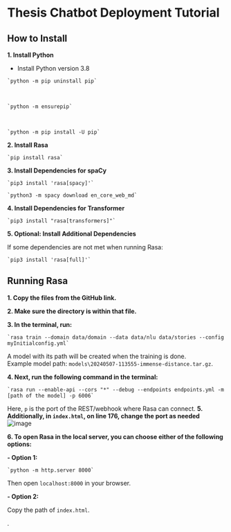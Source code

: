 # Thesis Chatbot Deployment Tutorial

## How to Install

**1. Install Python**

   - Install Python version 3.8
```   
`python -m pip uninstall pip`
```

<br>

```
`python -m ensurepip`
```

<br>

```
`python -m pip install -U pip`
```



**2. Install Rasa**
```
`pip install rasa`
```


**3. Install Dependencies for spaCy**
```
`pip3 install 'rasa[spacy]'`
```
```
`python3 -m spacy download en_core_web_md`
```


**4. Install Dependencies for Transformer**
```
`pip3 install "rasa[transformers]"`
```

**5. Optional: Install Additional Dependencies**

If some dependencies are not met when running Rasa:
```
`pip3 install 'rasa[full]'`
```


## Running Rasa

**1. Copy the files from the GitHub link.**

**2. Make sure the directory is within that file.**

**3. In the terminal, run:**

```
`rasa train --domain data/domain --data data/nlu data/stories --config myInitialconfig.yml`
```

A model with its path will be created when the training is done. <br>
Example model path: `models\20240507-113555-immense-distance.tar.gz`.

**4. Next, run the following command in the terminal:**

```
`rasa run --enable-api --cors "*" --debug --endpoints endpoints.yml -m [path of the model] -p 6006`
```


Here, `p` is the port of the REST/webhook where Rasa can connect.
**5. Additionally, in `index.html`, on line 176, change the port as needed**
![image](https://github.com/memercz/chatbot_deployment/assets/161113570/a81ca5b2-53b5-4c79-b0a2-68c79787df24)


**6. To open Rasa in the local server, you can choose either of the following options:**

**- Option 1:**

  ```
  `python -m http.server 8000`
  ```

  Then open `localhost:8000` in your browser.

**- Option 2:**

  Copy the path of `index.html`.

.
